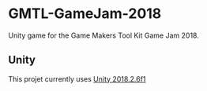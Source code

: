 # GMTL-GameJam-2018
Unity game for the Game Makers Tool Kit Game Jam 2018.

## Unity
This projet currently uses [Unity 2018.2.6f1](https://unity3d.com/unity/whatsnew/unity-2018.2.6)